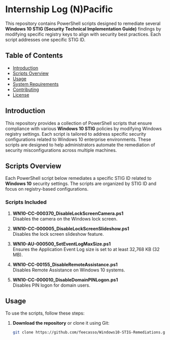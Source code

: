 # Internship Log (N)Pacific

This repository contains PowerShell scripts designed to remediate several **Windows 10 STIG (Security Technical Implementation Guide)** findings by modifying specific registry keys to align with security best practices. Each script addresses one specific STIG ID.

## Table of Contents
- [Introduction](#introduction)
- [Scripts Overview](#scripts-overview)
- [Usage](#usage)
- [System Requirements](#system-requirements)
- [Contributing](#contributing)
- [License](#license)

## Introduction
This repository provides a collection of PowerShell scripts that ensure compliance with various **Windows 10 STIG** policies by modifying Windows registry settings. Each script is tailored to address specific security configurations related to Windows 10 enterprise environments. These scripts are designed to help administrators automate the remediation of security misconfigurations across multiple machines.

## Scripts Overview
Each PowerShell script below remediates a specific STIG ID related to **Windows 10** security settings. The scripts are organized by STIG ID and focus on registry-based configurations.

### Scripts Included
1. **WN10-CC-000370_DisableLockScreenCamera.ps1**  
   Disables the camera on the Windows lock screen.
   
2. **WN10-CC-000005_DisableLockScreenSlideshow.ps1**  
   Disables the lock screen slideshow feature.
   
3. **WN10-AU-000500_SetEventLogMaxSize.ps1**  
   Ensures the Application Event Log size is set to at least 32,768 KB (32 MB).
   
4. **WN10-CC-00155_DisableRemoteAssistance.ps1**  
   Disables Remote Assistance on Windows 10 systems.
   
5. **WN10-CC-000010_DisableDomainPINLogon.ps1**  
   Disables PIN logon for domain users.

## Usage
To use the scripts, follow these steps:

1. **Download the repository** or clone it using Git:
   ```bash
   git clone https://github.com/feecasso/Windows10-STIG-Remediations.git
